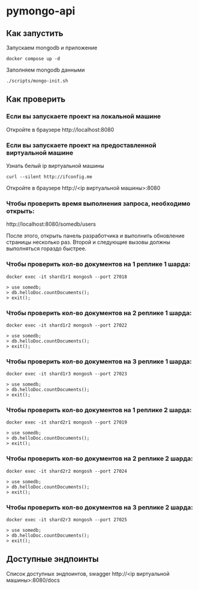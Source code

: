 # pymongo-api

## Как запустить

Запускаем mongodb и приложение

```shell
docker compose up -d
```

Заполняем mongodb данными

```shell
./scripts/mongo-init.sh
```

## Как проверить

### Если вы запускаете проект на локальной машине

Откройте в браузере http://localhost:8080

### Если вы запускаете проект на предоставленной виртуальной машине

Узнать белый ip виртуальной машины

```shell
curl --silent http://ifconfig.me
```

Откройте в браузере http://<ip виртуальной машины>:8080

### Чтобы проверить время выполнения запроса, необходимо открыть:

http://localhost:8080/somedb/users

После этого, открыть панель разработчика и выполнить обновление страницы 
несколько раз. Второй и следующие вызовы должны выполняться гораздо быстрее.

### Чтобы проверить кол-во документов на 1 реплике 1 шарда:

```shell
docker exec -it shard1r1 mongosh --port 27018

> use somedb;
> db.helloDoc.countDocuments();
> exit(); 
```

### Чтобы проверить кол-во документов на 2 реплике 1 шарда:

```shell
docker exec -it shard1r2 mongosh --port 27022

> use somedb;
> db.helloDoc.countDocuments();
> exit(); 
```

### Чтобы проверить кол-во документов на 3 реплике 1 шарда:

```shell
docker exec -it shard1r3 mongosh --port 27023

> use somedb;
> db.helloDoc.countDocuments();
> exit(); 
```

### Чтобы проверить кол-во документов на 1 реплике 2 шарда:

```shell
docker exec -it shard2r1 mongosh --port 27019

> use somedb;
> db.helloDoc.countDocuments();
> exit(); 
```

### Чтобы проверить кол-во документов на 2 реплике 2 шарда:

```shell
docker exec -it shard2r2 mongosh --port 27024

> use somedb;
> db.helloDoc.countDocuments();
> exit(); 
```

### Чтобы проверить кол-во документов на 3 реплике 2 шарда:

```shell
docker exec -it shard2r3 mongosh --port 27025

> use somedb;
> db.helloDoc.countDocuments();
> exit(); 
```

## Доступные эндпоинты

Список доступных эндпоинтов, swagger http://<ip виртуальной машины>:8080/docs